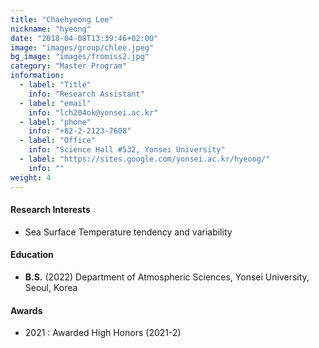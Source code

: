 ```yaml
---
title: "Chaehyeong Lee"
nickname: "hyeong"
date: "2018-04-08T13:39:46+02:00"
image: "images/group/chlee.jpeg"
bg_image: "images/fromiss2.jpg"
category: "Master Program"
information:
  - label: "Title"
    info: "Research Assistant"
  - label: "email"
    info: "lch204ok@yonsei.ac.kr"
  - label: "phone"
    info: "+82-2-2123-7608"
  - label: "Office"
    info: "Science Hall #532, Yonsei University"
  - label: "https://sites.google.com/yonsei.ac.kr/hyeong/"
    info: ""
weight: 4
---
```


#### Research Interests
+ Sea Surface Temperature tendency and variability

#### Education
+ **B.S.** (2022) Department of Atmospheric Sciences, Yonsei University, Seoul, Korea

#### Awards
+ 2021 : Awarded High Honors (2021-2)

